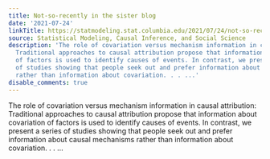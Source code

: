 ```yaml
---
title: Not-so-recently in the sister blog
date: '2021-07-24'
linkTitle: https://statmodeling.stat.columbia.edu/2021/07/24/not-so-recently-in-the-sister-blog/
source: Statistical Modeling, Causal Inference, and Social Science
description: 'The role of covariation versus mechanism information in causal attribution:
  Traditional approaches to causal attribution propose that information about covariation
  of factors is used to identify causes of events. In contrast, we present a series
  of studies showing that people seek out and prefer information about causal mechanisms
  rather than information about covariation. . . ...'
disable_comments: true
---
```

The role of covariation versus mechanism information in causal attribution: Traditional approaches to causal attribution propose that information about covariation of factors is used to identify causes of events. In contrast, we present a series of studies showing that people seek out and prefer information about causal mechanisms rather than information about covariation. . . ...